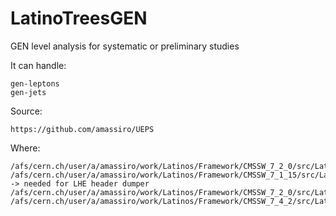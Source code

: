 # LatinoTreesGEN
GEN level analysis for systematic or preliminary studies

It can handle:

    gen-leptons
    gen-jets


Source:

    https://github.com/amassiro/UEPS


Where:

    /afs/cern.ch/user/a/amassiro/work/Latinos/Framework/CMSSW_7_2_0/src/LatinoTreesGEN
    /afs/cern.ch/user/a/amassiro/work/Latinos/Framework/CMSSW_7_1_15/src/LatinoTreesGEN   -> needed for LHE header dumper
    /afs/cern.ch/user/a/amassiro/work/Latinos/Framework/CMSSW_7_2_0/src/LatinoTreesGEN
    /afs/cern.ch/user/a/amassiro/work/Latinos/Framework/CMSSW_7_4_2/src/LatinoTreesGEN


